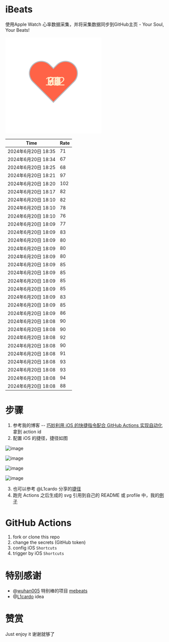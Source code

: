 # iBeats
使用Apple Watch 心率数据采集，并将采集数据同步到GitHub主页 - Your Soul, Your Beats!

![](./files/heart.svg)

<!--START_SECTION:my_heart_rate-->
| Time | Rate | 
 | ---- | ---- | 
| 2024年6月20日 18:35 | 71 |
| 2024年6月20日 18:34 | 67 |
| 2024年6月20日 18:25 | 68 |
| 2024年6月20日 18:21 | 97 |
| 2024年6月20日 18:20 | 102 |
| 2024年6月20日 18:17 | 82 |
| 2024年6月20日 18:10 | 82 |
| 2024年6月20日 18:10 | 78 |
| 2024年6月20日 18:10 | 76 |
| 2024年6月20日 18:09 | 77 |
| 2024年6月20日 18:09 | 83 |
| 2024年6月20日 18:09 | 80 |
| 2024年6月20日 18:09 | 80 |
| 2024年6月20日 18:09 | 80 |
| 2024年6月20日 18:09 | 85 |
| 2024年6月20日 18:09 | 85 |
| 2024年6月20日 18:09 | 85 |
| 2024年6月20日 18:09 | 85 |
| 2024年6月20日 18:09 | 83 |
| 2024年6月20日 18:09 | 85 |
| 2024年6月20日 18:09 | 86 |
| 2024年6月20日 18:08 | 90 |
| 2024年6月20日 18:08 | 90 |
| 2024年6月20日 18:08 | 92 |
| 2024年6月20日 18:08 | 90 |
| 2024年6月20日 18:08 | 91 |
| 2024年6月20日 18:08 | 93 |
| 2024年6月20日 18:08 | 93 |
| 2024年6月20日 18:08 | 94 |
| 2024年6月20日 18:08 | 88 |

<!--END_SECTION:my_heart_rate-->

# 步骤
1. 参考我的博客 -- [巧妙利用 iOS 的快捷指令配合 GitHub Actions 实现自动化](https://github.com/yihong0618/gitblog/issues/198) 拿到 action id
2. 配置 iOS 的捷径，捷径如图

![image](https://user-images.githubusercontent.com/15976103/122154218-0db0b480-ce97-11eb-93bb-5aec07c558dc.png)

![image](https://user-images.githubusercontent.com/15976103/122154236-186b4980-ce97-11eb-8e4b-70551a0391ae.png)

![image](https://user-images.githubusercontent.com/15976103/122154268-2d47dd00-ce97-11eb-902e-3acf292265a9.png)

![image](https://user-images.githubusercontent.com/15976103/122174055-fa144680-ceb4-11eb-9be2-3eb83cd516f7.png)

3. 也可以参考 @L1cardo 分享的[捷径](https://www.icloud.com/shortcuts/6ab6047b459c41ad822ad6b94b1c03d4)
4. 跑完 Actions 之后生成的 svg 引用到自己的 README 或 profile 中，我的[例子](https://github.com/yihong0618) 

# GitHub Actions

1. fork or clone this repo
2. change the secrets (GitHub token)
3. config iOS `Shortcuts` 
4. trigger by iOS `Shortcuts`

# 特别感谢
- @[wuhan005](https://github.com/wuhan005) 特别棒的项目 [mebeats](https://github.com/wuhan005/mebeats)
- @[L1cardo](https://github.com/L1cardo) idea

# 赞赏
Just enjoy it
谢谢就够了
